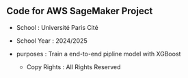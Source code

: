 ## Code for AWS SageMaker Project  

- School :  Université Paris Cité
- School Year :  2024/2025

- purposes :
  Train  a end-to-end pipline model with XGBoost 



  - Copy  Rights : All Rights Reserved 
